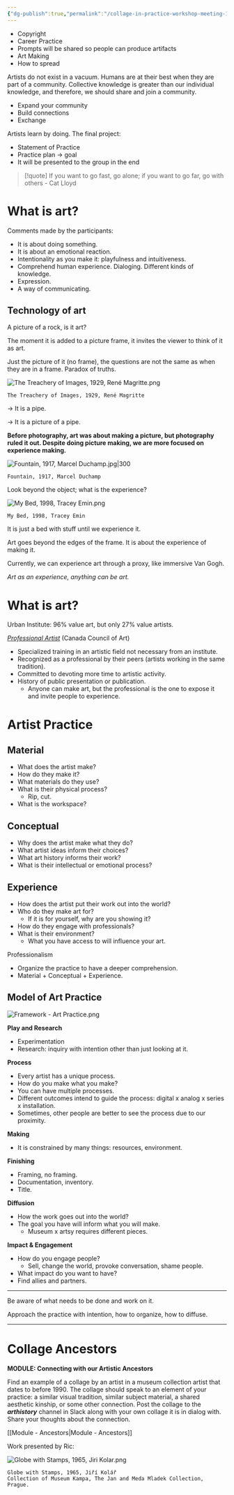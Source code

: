 ```yaml
---
{"dg-publish":true,"permalink":"/collage-in-practice-workshop-meeting-1/","created":"2024-01-04T16:04:13.075-05:00","updated":"2024-01-11T15:57:25.370-05:00"}
---
```



- Copyright
- Career Practice
- Prompts will be shared so people can produce artifacts
- Art Making
- How to spread

Artists do not exist in a vacuum. Humans are at their best when they are part of a community. Collective knowledge is greater than our individual knowledge, and therefore, we should share and join a community.

- Expand your community
- Build connections
- Exchange

Artists learn by doing. The final project:

- Statement of Practice
- Practice plan → goal
- It will be presented to the group in the end

> [!quote] If you want to go fast, go alone; if you want to go far, go with others - Cat Lloyd

# What is art?

Comments made by the participants:

- It is about doing something.
- It is about an emotional reaction.
- Intentionality as you make it: playfulness and intuitiveness.
- Comprehend human experience. Dialoging. Different kinds of knowledge.
- Expression.
- A way of communicating.

## Technology of art

A picture of a rock, is it art?

The moment it is added to a picture frame, it invites the viewer to think of it as art.

Just the picture of it (no frame), the questions are not the same as when they are in a frame. Paradox of truths.

![The Treachery of Images, 1929, René Magritte.png](/img/user/MEDIA/The%20Treachery%20of%20Images,%201929,%20Ren%C3%A9%20Magritte.png)

```
The Treachery of Images, 1929, René Magritte
```

→ It is a pipe.

→ It is a picture of a pipe.

**Before photography, art was about making a picture, but photography ruled it out. Despite doing picture making, we are more focused on experience making.**

![Fountain, 1917, Marcel Duchamp.jpg|300](/img/user/MEDIA/Fountain,%201917,%20Marcel%20Duchamp.jpg)

```
Fountain, 1917, Marcel Duchamp
```

Look beyond the object; what is the experience?

![My Bed, 1998, Tracey Emin.png](/img/user/MEDIA/My%20Bed,%201998,%20Tracey%20Emin.png)

```
My Bed, 1998, Tracey Emin
```

It is just a bed with stuff until we experience it.

Art goes beyond the edges of the frame. It is about the experience of making it.

Currently, we can experience art through a proxy, like immersive Van Gogh.

*Art as an experience, anything can be art.*

# What is art?

Urban Institute: 96% value art, but only 27% value artists.

[*Professional Artist*](https://canadacouncil.ca/glossary/professional-artist) (Canada Council of Art)

- Specialized training in an artistic field not necessary from an institute.
- Recognized as a professional by their peers (artists working in the same tradition).
- Committed to devoting more time to artistic activity.
- History of public presentation or publication.
	- Anyone can make art, but the professional is the one to expose it and invite people to experience.

# Artist Practice

## Material

- What does the artist make?
- How do they make it?
- What materials do they use?
- What is their physical process?
	- Rip, cut.
- What is the workspace?

## Conceptual

- Why does the artist make what they do?
- What artist ideas inform their choices?
- What art history informs their work?
- What is their intellectual or emotional process?

## Experience

- How does the artist put their work out into the world?
- Who do they make art for?
	- If it is for yourself, why are you showing it?
- How do they engage with professionals?
- What is their environment?
	- What you have access to will influence your art.

Professionalism

- Organize the practice to have a deeper comprehension.
- Material + Conceptual + Experience.

## Model of Art Practice

![Framework - Art Practice.png](/img/user/MEDIA/Framework%20-%20Art%20Practice.png)

**Play and Research**

- Experimentation
- Research: inquiry with intention other than just looking at it.

**Process**

- Every artist has a unique process.
- How do you make what you make?
- You can have multiple processes.
- Different outcomes intend to guide the process: digital x analog x series x installation.
- Sometimes, other people are better to see the process due to our proximity.

**Making**

- It is constrained by many things: resources, environment.

**Finishing**

- Framing, no framing.
- Documentation, inventory.
- Title.

**Diffusion**

- How the work goes out into the world?
- The goal you have will inform what you will make.
	- Museum x artsy requires different pieces.

**Impact & Engagement**

- How do you engage people?
	- Sell, change the world, provoke conversation, shame people.
- What impact do you want to have?
- Find allies and partners.

---

Be aware of what needs to be done and work on it.

Approach the practice with intention, how to organize, how to diffuse.

---

# Collage Ancestors

**MODULE: Connecting with our Artistic Ancestors**

Find an example of a collage by an artist in a museum collection artist that dates to before 1990. The collage should speak to an element of your practice: a similar visual tradition, similar subject material, a shared aesthetic kinship, or some other connection. Post the collage to the ***arthistory*** channel in Slack along with your own collage it is in dialog with. Share your thoughts about the connection.

[[Module - Ancestors\|Module - Ancestors]]

Work presented by Ric:

![Globe with Stamps, 1965, Jiri Kolar.png](/img/user/MEDIA/Globe%20with%20Stamps,%201965,%20Jiri%20Kolar.png)

```
Globe with Stamps, 1965, Jiří Kolář
Collection of Museum Kampa, The Jan and Meda Mladek Collection, Prague.
```
